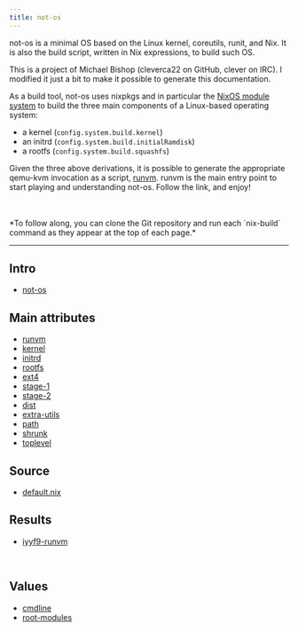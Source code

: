 ```yaml
---
title: not-os
---
```



not-os is a minimal OS based on the Linux kernel, coreutils, runit, and Nix. It
is also the build script, written in Nix expressions, to build such OS.

This is a project of Michael Bishop (cleverca22 on GitHub, clever on IRC). I
modified it just a bit to make it possible to generate this documentation.

As a build tool, not-os uses nixpkgs and in particular the [NixOS module
system](https://nixos.wiki/wiki/NixOS_Modules) to build the three main
components of a Linux-based operating system:

- a kernel (`config.system.build.kernel`)
- an initrd (`config.system.build.initialRamdisk`)
- a rootfs (`config.system.build.squashfs`)

Given the three above derivations, it is possible to generate the appropriate
qemu-kvm invocation as a script, [runvm](runvm.html). runvm is the main entry
point to start playing and understanding not-os. Follow the link, and enjoy!

<br />
<br />
*To follow along, you can clone the Git repository and run each `nix-build`
command as they appear at the top of each page.*


<hr />


<div class="mv5 flex-ns">
<section class="w-40-ns pr4 mb5">
<h1 class="f5 ttu lh-title mb3">Intro</h1>
<ul class="list pa0 ma0 lh-copy">
  <li class=mr4><a href="/projects/not-os/index.html">not-os</a>
</ul>
</section>
<section class="w-70-ns pr4 mb5">
<h1 class="f5 ttu lh-title mb3">Main attributes</h1>
<ul class="list pa0 ma0 lh-copy">
  <li class=mr4><a href="/projects/not-os/runvm.html">runvm</a>
  <li class=mr4><a href="/projects/not-os/kernel.html">kernel</a>
  <li class=mr4><a href="/projects/not-os/initrd.html">initrd</a>
  <li class=mr4><a href="/projects/not-os/rootfs.html">rootfs</a>
  <li class=mr4><a href="/projects/not-os/ext4.html">ext4</a>
  <li class=mr4><a href="/projects/not-os/stage-1.html">stage-1</a>
  <li class=mr4><a href="/projects/not-os/stage-2.html">stage-2</a>
  <li class=mr4><a href="/projects/not-os/dist.html">dist</a>
  <li class=mr4><a href="/projects/not-os/extra-utils.html">extra-utils</a>
  <li class=mr4><a href="/projects/not-os/path.html">path</a>
  <li class=mr4><a href="/projects/not-os/shrunk.html">shrunk</a>
  <li class=mr4><a href="/projects/not-os/toplevel.html">toplevel</a>
</ul>
</section>
<section class="w-40-ns pr4 mb5">
<h1 class="f5 ttu lh-title mb3">Source</h1>
<ul class="list pa0 ma0 lh-copy">
  <li class=mr4><a href="/projects/not-os/default.html">default.nix</a>
</ul>
</section>
<section class="w-70-ns pr4 mb5">
<h1 class="f5 ttu lh-title mb3">Results</h1>
<ul class="list pa0 ma0 lh-copy">
  <li class=mr4><a href="/projects/not-os/index.html">iyyf9-runvm</a>
</ul>
<br />
<h1 class="f5 ttu lh-title mb3">Values</h1>
<ul class="list pa0 ma0 lh-copy">
  <li class=mr4><a href="/projects/not-os/cmdline.html">cmdline</a>
  <li class=mr4><a href="/projects/not-os/root-modules.html">root-modules</a>
</ul>
</section>
</div>
